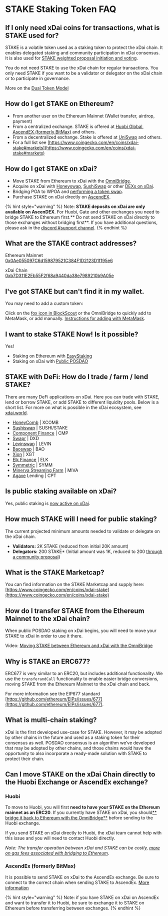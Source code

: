 # STAKE Staking Token FAQ

## If I only need xDai coins for transactions, what is STAKE used for?

STAKE is a volatile token used as a staking token to protect the xDai chain. It enables delegated staking and community participation in xDai consensus. It is also used for [STAKE weighted proposal initiation and voting](../../for-users/governance/stake-weighted-voting/).

You do not need STAKE to use the xDai chain for regular transactions. You only need STAKE if you want to be a validator or delegator on the xDai chain or to participate in governance.

More on the [Dual Token Model](../../for-stakers/stake-token/stake-reward-mechanics/dual-token-model.md)

## How do I get STAKE on Ethereum?

* From another user on the Ethereum Mainnet (Wallet transfer, airdrop, payment)
* From a centralized exchange. STAKE is offered at [Huobi Global](https://www.huobi.com/en-us/exchange/),  [AscendEX (formerly BitMax)](https://bitmax.io/#/trade/usdt/stake) and others.
* From a decentralized exchange. Stake is offered at [UniSwap](https://uniswap.exchange/swap/0x0ae055097c6d159879521c384f1d2123d1f195e6) and others.&#x20;
* For a full list see [https://www.coingecko.com/en/coins/xdai-stake#markets](https://www.coingecko.com/en/coins/xdai-stake#markets)

## How do I get STAKE on xDai?

* Move STAKE from Ethereum to xDai with the [OmniBridge](https://omni.xdaichain.com/bridge).
* Acquire on xDai with [Honeyswap](../project-spotlights/1hive/honeyswap.md), [SushiSwap](https://app.sushi.com/swap) or other [DEXs on xDai](../project-spotlights/#defi).
* Bridging POA to WPOA and [performing a token swap](https://www.poa.network/for-users/about-poa-token/poa-merger-and-stake-swap).
* Purchase STAKE on xDai directly on [AscendEX](https://ascendex.com/en/global-digital-asset-platform).

{% hint style="warning" %}
Note: **STAKE deposits on xDai are only available on AscenDEX**. For Huobi, Gate and other exchanges you need to bridge STAKE to Ethereum first.** Do not send STAKE on xDai directly to those exchanges without bridging first**.  If you have additional questions, please ask in the [discord #support channel](https://discord.gg/mPJ9zkq).&#x20;
{% endhint %}

## What are the STAKE contract addresses?

Ethereum Mainnet\
[0x0Ae055097C6d159879521C384F1D2123D1f195e6](https://etherscan.io/token/0x0Ae055097C6d159879521C384F1D2123D1f195e6)

xDai Chain\
[0xb7D311E2Eb55F2f68a9440da38e7989210b9A05e](https://blockscout.com/xdai/mainnet/address/0xb7D311E2Eb55F2f68a9440da38e7989210b9A05e/transactions)

## I've got STAKE but can't find it in my wallet.

You may need to add a custom token:

Click on the [fox icon in BlockScout](https://blockscout.com/xdai/mainnet/tokens/0xb7D311E2Eb55F2f68a9440da38e7989210b9A05e/token-transfers) or the OmniBridge to quickly add to MetaMask, or add manually. [Instructions for adding with MetaMask](../../for-stakers/stake-token/get-stake/add-stake-to-metamask.md).

## I want to stake STAKE Now! Is it possible?

Yes!&#x20;

* Staking on Ethereum with [EasyStaking](https://easy-staking.xdaichain.com)&#x20;
* Staking on xDai with [Public POSDAO](../../for-stakers/staking-protocol/)

## STAKE with DeFi: How do I trade / farm / lend STAKE?

There are many DeFi applications on xDai. Here you can trade with STAKE, lend or borrow STAKE, or add STAKE to different liquidity pools. Below is a short list. For more on what is possible in the xDai ecosystem, see [xdai.world](https://www.xdai.world).

* [HoneyComb](https://1hive.io/#/farm)  | XCOMB
* [Sushiswap](https://app.sushi.com/farm)  | SUSHI/STAKE
* [Component Finance](https://xdai.component.finance/?tab=farmList\&token0=1\&token1=3)  |  CMP
* [Swapr](https://swapr.eth.link/#/pools) | DXD
* [Levinswap](https://farm.levinswap.org) | LEVIN
* [Baoswap](https://farms.baoswap.xyz) | BAO
* [Xion](https://xion.finance/farm) | XGT
* [Elk Finance](https://app.elk.finance) | ELK
* [Symmetric](https://xdai-pools.symmetric.exchange/#/explore)  | SYMM
* [Minerva Streaming Farm](https://farm.minerva.digital) | MIVA
* [Agave](https://agave.finance) Lending | CPT

## Is public staking available on xDai?

Yes, public staking is [now active on xDai](../news-and-information/project-updates/public-posdao-announcement.md).

## How much STAKE will I need for public staking?

The current projected minimum amounts needed to validate or delegate on the xDai chain.

* **Validators:** 2K STAKE (reduced from initial 20K amount)
* **Delegators:** 200 STAKE\* (Initial amount was 1K, reduced to 200 [through a community proposal](../../for-users/governance/stake-weighted-voting/))

## What is the STAKE Marketcap?

You can find information on the STAKE Marketcap and supply here: [https://www.coingecko.com/en/coins/xdai-stake](https://www.coingecko.com/en/coins/xdai-stake)

## How do I transfer STAKE from the Ethereum Mainnet to the xDai chain?

When public POSDAO staking on xDai begins, you will need to move your STAKE to xDai in order to use it there.

Video: [Moving STAKE between Ethereum and xDai with the OmniBridge](https://youtu.be/qbuBqur9lcE)

## Why is STAKE an ERC677?

ERC677 is very similar to an ERC20, but includes additional functionality. We use the `transferandCall` functionality to enable easier bridge conversions, moving STAKE from the Ethereum Mainnet to the xDai chain and back.

For more information see the EIP677 standard [https://github.com/ethereum/EIPs/issues/677](https://github.com/ethereum/EIPs/issues/677).

## What is multi-chain staking?

xDai is the first developed use-case for STAKE. However, it may be adopted by other chains in the future and used as a staking token for their consensus as well. POSDAO consensus is an algorithm we’ve developed that may be adopted by other chains, and those chains would have the opportunity to also incorporate a ready-made solution with STAKE to protect their chain.

## Can I move STAKE on the xDai Chain directly to the Huobi Exchange or AscendEx exchange?

### Huobi

To move to Huobi, you will first **need to have your STAKE on the Ethereum mainnet as an ERC20**. If you currently have STAKE on xDai, you should[** bridge it back to Ethereum with the OmniBridge**](https://omni.xdaichain.com/bridge?from=100\&to=1\&token=0xb7D311E2Eb55F2f68a9440da38e7989210b9A05e) before sending to the Huobi exchange.&#x20;

If you send STAKE on xDai directly to Huobi, the xDai team cannot help with this issue and you will need to contact Huobi directly.

_Note: The transfer operation between xDai and STAKE can be costly, _[_more on gas fees associated with bridging to Ethereum_](bridges-xdai-bridge-and-omnibridge.md#metamask-is-showing-very-high-fees-to-claim-a-transaction-on-ethereum-tokens-bridged-from-xdai-to-ethereum-is-this-estimate-accurate)_._

### AscendEx (formerly BitMax)

It is possible to send STAKE on xDai to the AscendEx exchange. Be sure to connect to the correct chain when sending STAKE to AscendEx. [More information](https://bitmax.io/en/help-center/articles/1500003245861)

{% hint style="warning" %}
Note: if you have STAKE on xDai on AscendEx and want to transfer it to Huobi, be sure to exchange it to STAKE on Ethereum before transferring between exchanges.
{% endhint %}

